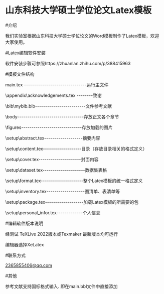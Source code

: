 # 山东科技大学硕士学位论文Latex模板
#介绍

我们实验室根据山东科技大学硕士学位论文的Word模板制作了Latex模板，欢迎大家使用。

#Latex编辑软件安装

软件安装步骤可参照https://zhuanlan.zhihu.com/p/388415963

#模板文件结构

main.tex -------------------------------运行主文件

\appendix\acknowledgements.tex --------致谢

\bib\mybib.bib-------------------------文件参考文献

\body---------------------------------存放正文各个章节

\figures------------------------------存放加载的图片

\setup\abstract.tex-------------------摘要内容

\setup\content.tex-------------------目录（存放目录相关的格式定义）

\setup\cover.tex---------------------封面内容

\setup\dataset.tex---------------------数据集表格

\setup\format.tex---------------------整个Latex模板的统一格式定义

\setup\inventory.tex-------------------图清单、表清单等

\setup\package.tex-------------------加载Latex模板的所需要的包

\setup\personal_infor.tex-------------个人信息


#编辑软件版本说明

经测试 TeXLive 2022版本或Texmaker 最新版本均可运行

编辑器选择XeLatex


#联系方式

2365855406@qq.com

#其他

参考文献支持国标格式输入. 即在main.bbl文件中直接添加
